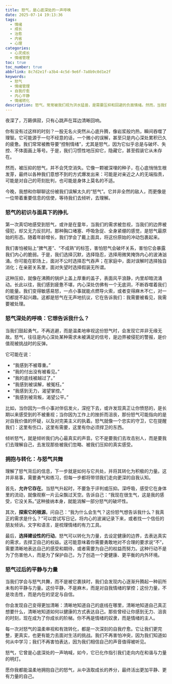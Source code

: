 ```yaml
---
title: 怒气，是心底深处的一声呼唤
date: 2025-07-14 19:13:36
tags:
  - 情绪
  - 成长
  - 治愈
  - 内省
  - 心理
categories:
  - 心灵成长
  - 情绪管理
toc: true
toc_number: true
abbrlink: 8c7d2e1f-a3b4-4c5d-9e6f-7a8b9c0d1e2f
keywords:
  - 怒气
  - 情绪管理
  - 自我疗愈
  - 内心平静
  - 情绪转化
description: 怒气，常常被我们视为洪水猛兽，是需要压抑和回避的负面情绪。然而，当我们真正停下来，温柔地审视它时，或许会发现，它并非全然的破坏者。它更像是一封来自心底的信，带着未被满足的需求、被触碰的底线，以及渴望被看见的脆弱。这篇文章，想与你一同走近怒气，倾听它的声音，并学习如何将这份看似灼热的能量，转化为滋养我们成长的力量。
---
```


夜深了，万籁俱寂，只有心跳声在耳边清晰回响。

你有没有过这样的时刻？一股无名火突然从心底升腾，像岩浆般灼热，瞬间吞噬了理智。它可能源于一句不经意的话，一个微小的误解，甚至只是内心深处累积已久的疲惫。我们常常被教导要“控制情绪”，尤其是怒气，因为它似乎总是与破坏、失控、不体面画上等号。于是，我们习惯性地压抑它，隐藏它，甚至假装它从未存在。

然而，被压抑的怒气，并不会凭空消失。它像一颗被深埋的种子，在心底悄悄生根发芽，最终以各种我们意想不到的方式爆发出来：可能是对亲近之人的无端指责，可能是对自己的苛刻批判，也可能是身体上莫名的不适。

今晚，我想和你聊聊这份被我们误解太久的“怒气”。它并非全然的敌人，而更像是一位带着重要信息的信使，等待我们去倾听，去理解。

### 怒气的初识与面具下的挣扎

第一次真切地感受到怒气，或许是在童年，当我们的需求被忽视，当我们的边界被侵犯，却又无力反抗时。那种胸口堵塞、呼吸急促、全身紧绷的感觉，是怒气最原始的形态。随着年龄增长，我们学会了戴上面具，将这份原始的冲动包裹起来。

我们害怕被贴上“脾气差”、“不成熟”的标签，害怕怒气会破坏关系，害怕它会暴露我们内心的脆弱。于是，我们选择沉默，选择隐忍，选择用微笑掩饰内心的波涛汹涌。你可能在职场上，面对不公时选择忍气吞声；在家庭中，面对误解时选择独自消化；在亲密关系里，面对失望时选择假装无所谓。

这种压抑，就像在沸腾的锅炉上盖上厚重的盖子，表面风平浪静，内里却暗流涌动。长此以往，我们感到疲惫不堪，内心深处仿佛有一个无底洞，不断吞噬着我们的能量。我们变得敏感易怒，一点小事就能点燃导火索，或者变得麻木不仁，对一切都提不起兴趣。这都是怒气在无声地抗议，它在告诉我们：我需要被看见，我需要被处理。

### 怒气深处的呼唤：它想告诉我什么？

当我们鼓起勇气，不再逃避，而是温柔地审视这份怒气时，会发现它并非无缘无故。怒气，往往是内心深处某种需求未被满足的信号，是边界被侵犯的警报，是价值观被挑战时的反弹。

它可能在说：
*   “我感到不被尊重。”
*   “我的付出没有被看见。”
*   “我的底线被越过了。”
*   “我感到被误解，被冤枉。”
*   “我感到无力，渴望掌控。”
*   “我感到被背叛，渴望公平。”

比如，当你因为一件小事对伴侣发火，深挖下去，或许发现真正让你愤怒的，是长期以来感受到的不被重视；当你因为工作上的挫折而沮丧，那份怒气可能指向的是对自我价值的怀疑，以及对完美主义的执着。怒气就像一个忠实的守卫，它在提醒我们：这里有伤口，这里有需要，这里有你必须捍卫的东西。

倾听怒气，就是倾听我们内心最真实的声音。它不是要我们去攻击别人，而是要我们去理解自己，去发现那些被我们忽略、被我们压抑的真实感受。

### 拥抱与转化：与怒气共舞

理解了怒气背后的信息，下一步就是如何与它共处，并将其转化为积极的力量。这并非易事，需要勇气和练习，但每一步都将带领我们走向更深的自我认知。

首先，**允许它存在**。当怒气升起时，不要急于评判或压抑。深呼吸，感受它在身体里的流动，就像观察一片云朵飘过天空。告诉自己：“我现在很生气，这是我的感受，它没关系。”这种接纳本身，就能消解一部分怒气的破坏性。

其次，**探索它的根源**。问自己：“我为什么会生气？这份怒气想告诉我什么？我真正的需求是什么？”可以尝试写日记，将内心的波澜记录下来，或者找一个信任的朋友倾诉。文字和语言，是梳理情绪的有力工具。

最后，**选择建设性的行动**。怒气可以转化为力量，去设定健康的边界，去表达真实的需求，去捍卫自己的权益。这可能意味着你需要勇敢地对不合理的要求说“不”，需要清晰地表达自己的感受和期待，或者需要为自己的权益而努力。这种行动不是为了伤害他人，而是为了保护自己，为了创造一个更健康、更平衡的内外环境。

### 怒气过后的平静与力量

当我们学会与怒气共舞，而不是被它裹挟时，我们会发现内心逐渐升腾起一种前所未有的平静与力量。这份平静，不是麻木，而是对自我情绪的掌控；这份力量，不是攻击性，而是内在的坚定与自信。

你会发现自己变得更加清晰：清晰地知道自己的底线在哪里，清晰地知道自己真正想要什么，清晰地知道如何以健康的方式表达自己。那些曾经让你感到无力、沮丧的时刻，现在成为了你成长的阶梯。你不再是情绪的奴隶，而是情绪的主人。

每一次对怒气的温柔审视和有效转化，都是一次深刻的自我疗愈。它让我们更完整，更真实，也更有能力去面对生活的挑战。我们不再害怕冲突，因为我们知道如何从中学习；我们不再害怕表达，因为我们相信自己的声音值得被听见。

怒气，它曾是心底深处的一声呐喊，如今，它已化作指引我们走向内在和谐与力量的明灯。

愿你我都能温柔地拥抱自己的怒气，从中汲取成长的养分，最终活出更加平静、更有力量的自己。